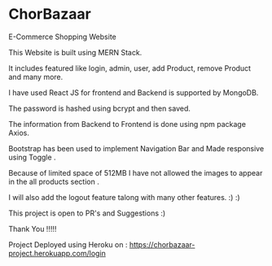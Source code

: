 # ChorBazaar
E-Commerce Shopping Website

This Website is built using MERN Stack.

It includes featured like login, admin, user, add Product, remove Product and many more.

I have used React JS for frontend and Backend is supported by MongoDB.

The password is hashed using bcrypt and then saved.

The information from Backend to Frontend is done using npm package Axios.

Bootstrap has been used to implement Navigation Bar and Made responsive using Toggle .

Because of limited space of 512MB I have not allowed the images to appear in the all products section .

I will also add the logout feature talong with many other features. :) :)

This project is open to PR's and Suggestions :)

Thank You !!!!!

Project Deployed using Heroku on : https://chorbazaar-project.herokuapp.com/login

